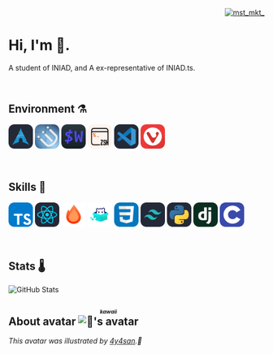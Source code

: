 <div>
    <p align='right'>
        <a href="https://twitter.com/mst_mkt_" target="blank">
            <img src="https://img.shields.io/twitter/follow/mst_mkt_?logo=twitter&style=flat-square" alt="mst_mkt_" />
        </a>
    </p>
    <h1>
        Hi, I'm 🧶.
    </h1>
    <p>A student of INIAD, and A ex-representative of INIAD.ts.</p>
</div>
<br>

## Environment ⚗️

<img width='48px' src='./assets/icons/environment/arch.png' alt='Arch Linux' /> <img width='48px' src='./assets/icons/environment/i3wm.png' alt='i3wm' /> <img width='48px' src='./assets/icons/environment/wezterm.png' alt='wezterm' /> <img width='48px' src='./assets/icons/environment/zsh.png' alt='zsh' /> <img width='48px' src='./assets/icons/environment/vscode.png' alt='VSCode' /> <img width='48px' src='./assets/icons/environment/vivaldi.png' alt='Vivaldi' />

<br>

## Skills 🍹

<img width='48px' src='./assets/icons/skills/typescript.png' alt='TypeScript' /> <img width='48px' src='./assets/icons/skills/react.png' alt='React' /> <img width='48px' src='./assets/icons/skills/hono.png' alt='Hono' /> <img width='48px' src='./assets/icons/skills/frourio.png' alt='Frourio' /> <img width='48px' src='./assets/icons/skills/css.png' alt='CSS' /> <img width='48px' src='./assets/icons/skills/tailwind.png' alt='Tailwind' /> <img width='48px' src='./assets/icons/skills/python.png' alt='Python' /> <img width='48px' src='./assets/icons/skills/django.png' alt='Django' /> <img width='48px' src='./assets/icons/skills/c.png' alt='C lang' />

<br>

## Stats 🌡️

![GitHub Stats](https://github-readme-stats.vercel.app/api?username=mst-mkt&count_private=true&show_icons=true&theme=graywhite)
<br>

<h2>
    About avatar
    <ruby>
        <img width='36px' alt="🧶's avatar" src='https://github.com/mst-mkt.png' />
        <rp>(</rp><rt><i><b>kawaii</b></i></rt><rp>)</rp>
    </ruby>
</h2>
<i>This avatar was illustrated by <a href='https://twitter.com/4y4san'>4y4san</a>.🎨</i>
